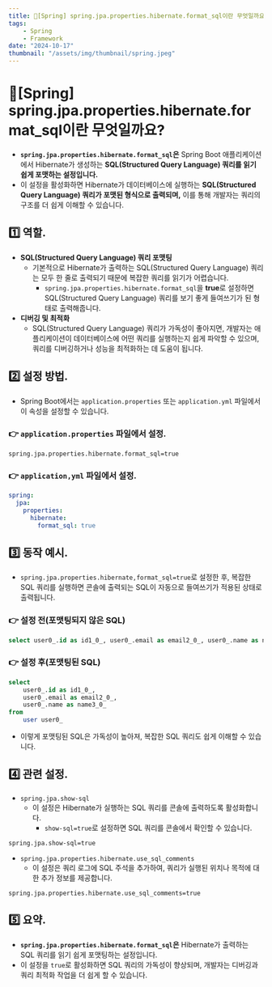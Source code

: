 ```yaml
---
title: 🍃[Spring] spring.jpa.properties.hibernate.format_sql이란 무엇일까요?
tags:
    - Spring
    - Framework
date: "2024-10-17"
thumbnail: "/assets/img/thumbnail/spring.jpeg"
---
```


# 🍃[Spring] spring.jpa.properties.hibernate.format_sql이란 무엇일까요?

- **`spring.jpa.properties.hibernate.format_sql`은** Spring Boot 애플리케이션에서 Hibernate가 생성하는 **SQL(Structured Query Language) 쿼리를 읽기 쉽게 포맷하는 설정입니다.**
- 이 설정을 활성화하면 Hibernate가 데이터베이스에 실행하는 **SQL(Structured Query Language) 쿼리가 포맷된 형식으로 출력되며,** 이를 통해 개발자는 쿼리의 구조를 더 쉽게 이해할 수 있습니다.

## 1️⃣ 역할.
- **SQL(Structured Query Language) 쿼리 포맷팅**
    - 기본적으로 Hibernate가 출력하는 SQL(Structured Query Language) 쿼리는 모두 한 줄로 출력되기 때문에 복잡한 쿼리를 읽기가 어렵습니다.
        - `spring.jpa.properties.hibernate.format_sql`을 **true**로 설정하면 SQL(Structured Query Language) 쿼리를 보기 좋게 들여쓰기가 된 형태로 출력해줍니다.
- **디버깅 및 최적화**
    - SQL(Structured Query Language) 쿼리가 가독성이 좋아지면, 개발자는 애플리케이션이 데이터베이스에 어떤 쿼리를 실행하는지 쉽게 파악할 수 있으며, 쿼리를 디버깅하거나 성능을 최적화하는 데 도움이 됩니다.

## 2️⃣ 설정 방법.
- Spring Boot에서는 `application.properties` 또는 `application.yml` 파일에서 이 속성을 설정할 수 있습니다.

### 👉 `application.properties` 파일에서 설정.
```properties
spring.jpa.properties.hibernate.format_sql=true
```

### 👉 `application,yml` 파일에서 설정.
```yaml
spring:
  jpa:
    properties:
      hibernate:
        format_sql: true
```

## 3️⃣ 동작 예시.
- `spring.jpa.properties.hibernate,format_sql=true`로 설정한 후, 복잡한 SQL 쿼리를 실행하면 콘솔에 출력되는 SQL이 자동으로 들여쓰기가 적용된 상태로 출력됩니다.

### 👉 설정 전(포맷팅되지 않은 SQL)
```sql
select user0_.id as id1_0_, user0_.email as email2_0_, user0_.name as name3_0_ from user user0_
```

### 👉 설정 후(포맷팅된 SQL)
```sql
select
    user0_.id as id1_0_, 
    user0_.email as email2_0_, 
    user0_.name as name3_0_ 
from
    user user0_
```

- 이렇게 포맷팅된 SQL은 가독성이 높아져, 복잡한 SQL 쿼리도 쉽게 이해할 수 있습니다.

## 4️⃣ 관련 설정.
- `spring.jpa.show-sql`
    - 이 설정은 Hibernate가 실행하는 SQL 쿼리를 콘솔에 출력하도록 활성화합니다.
        - `show-sql=true`로 설정하면 SQL 쿼리를 콘솔에서 확인할 수 있습니다.
```properties
spring.jpa.show-sql=true
```

- `spring.jpa.properties.hibernate.use_sql_comments`
    - 이 설정은 쿼리 로그에 SQL 주석을 추가하여, 쿼리가 실행된 위치나 목적에 대한 추가 정보를 제공합니다.
```properties
spring.jpa.properties.hibernate.use_sql_comments=true
```

## 5️⃣ 요약.
- **`spring.jpa.properties.hibernate.format_sql`은** Hibernate가 출력하는 SQL 쿼리를 읽기 쉽게 포맷팅하는 설정입니다.
- 이 설정을 `true`로 활성화하면 SQL 쿼리의 가독성이 향상되며, 개발자는 디버깅과 쿼리 최적화 작업을 더 쉽게 할 수 있습니다.
